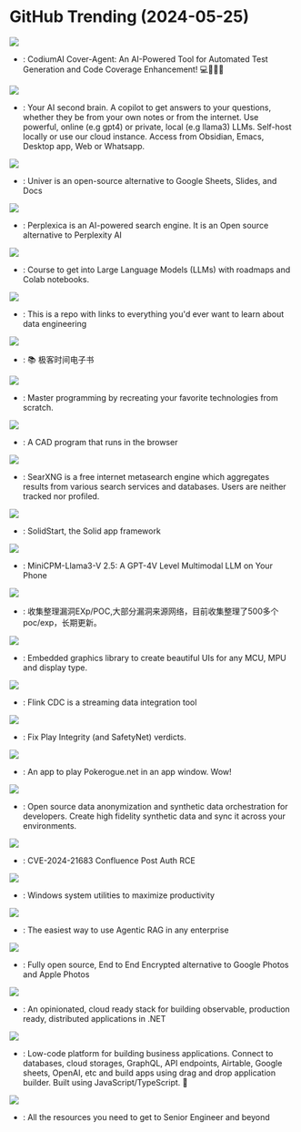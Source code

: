 # GitHub Trending (2024-05-25)

![](https://img.shields.io/badge/Python-New%20215-green?style=flat-square&logo=appveyor)
- [](https://github.comundefined): CodiumAI Cover-Agent: An AI-Powered Tool for Automated Test Generation and Code Coverage Enhancement! 💻🤖🧪🐞

![](https://img.shields.io/badge/Python-New%20838-green?style=flat-square&logo=appveyor)
- [](https://github.comundefined): Your AI second brain. A copilot to get answers to your questions, whether they be from your own notes or from the internet. Use powerful, online (e.g gpt4) or private, local (e.g llama3) LLMs. Self-host locally or use our cloud instance. Access from Obsidian, Emacs, Desktop app, Web or Whatsapp.

![](https://img.shields.io/badge/TypeScript-New%2012-green?style=flat-square&logo=appveyor)
- [](https://github.comundefined): Univer is an open-source alternative to Google Sheets, Slides, and Docs

![](https://img.shields.io/badge/TypeScript-New%20830-green?style=flat-square&logo=appveyor)
- [](https://github.comundefined): Perplexica is an AI-powered search engine. It is an Open source alternative to Perplexity AI

![](https://img.shields.io/badge/Jupyter%20Notebook-New%20358-green?style=flat-square&logo=appveyor)
- [](https://github.comundefined): Course to get into Large Language Models (LLMs) with roadmaps and Colab notebooks.

![](https://img.shields.io/badge/none-New%20236-green?style=flat-square&logo=appveyor)
- [](https://github.comundefined): This is a repo with links to everything you'd ever want to learn about data engineering

![](https://img.shields.io/badge/none-New%20798-green?style=flat-square&logo=appveyor)
- [](https://github.comundefined): 📚 极客时间电子书

![](https://img.shields.io/badge/none-New%20379-green?style=flat-square&logo=appveyor)
- [](https://github.comundefined): Master programming by recreating your favorite technologies from scratch.

![](https://img.shields.io/badge/Rust-New%20188-green?style=flat-square&logo=appveyor)
- [](https://github.comundefined): A CAD program that runs in the browser

![](https://img.shields.io/badge/Python-New%20151-green?style=flat-square&logo=appveyor)
- [](https://github.comundefined): SearXNG is a free internet metasearch engine which aggregates results from various search services and databases. Users are neither tracked nor profiled.

![](https://img.shields.io/badge/TypeScript-New%2023-green?style=flat-square&logo=appveyor)
- [](https://github.comundefined): SolidStart, the Solid app framework

![](https://img.shields.io/badge/Python-New%20242-green?style=flat-square&logo=appveyor)
- [](https://github.comundefined): MiniCPM-Llama3-V 2.5: A GPT-4V Level Multimodal LLM on Your Phone

![](https://img.shields.io/badge/none-New%20101-green?style=flat-square&logo=appveyor)
- [](https://github.comundefined): 收集整理漏洞EXp/POC,大部分漏洞来源网络，目前收集整理了500多个poc/exp，长期更新。

![](https://img.shields.io/badge/C-New%203-green?style=flat-square&logo=appveyor)
- [](https://github.comundefined): Embedded graphics library to create beautiful UIs for any MCU, MPU and display type.

![](https://img.shields.io/badge/Java-New%201-green?style=flat-square&logo=appveyor)
- [](https://github.comundefined): Flink CDC is a streaming data integration tool

![](https://img.shields.io/badge/C%2B%2B-New%2017-green?style=flat-square&logo=appveyor)
- [](https://github.comundefined): Fix Play Integrity (and SafetyNet) verdicts.

![](https://img.shields.io/badge/JavaScript-New%2013-green?style=flat-square&logo=appveyor)
- [](https://github.comundefined): An app to play Pokerogue.net in an app window. Wow!

![](https://img.shields.io/badge/TypeScript-New%20260-green?style=flat-square&logo=appveyor)
- [](https://github.comundefined): Open source data anonymization and synthetic data orchestration for developers. Create high fidelity synthetic data and sync it across your environments.

![](https://img.shields.io/badge/Python-New%2013-green?style=flat-square&logo=appveyor)
- [](https://github.comundefined): CVE-2024-21683 Confluence Post Auth RCE

![](https://img.shields.io/badge/C%23-New%20175-green?style=flat-square&logo=appveyor)
- [](https://github.comundefined): Windows system utilities to maximize productivity

![](https://img.shields.io/badge/TypeScript-New%20245-green?style=flat-square&logo=appveyor)
- [](https://github.comundefined): The easiest way to use Agentic RAG in any enterprise

![](https://img.shields.io/badge/Dart-New%20106-green?style=flat-square&logo=appveyor)
- [](https://github.comundefined): Fully open source, End to End Encrypted alternative to Google Photos and Apple Photos

![](https://img.shields.io/badge/C%23-New%207-green?style=flat-square&logo=appveyor)
- [](https://github.comundefined): An opinionated, cloud ready stack for building observable, production ready, distributed applications in .NET

![](https://img.shields.io/badge/JavaScript-New%2050-green?style=flat-square&logo=appveyor)
- [](https://github.comundefined): Low-code platform for building business applications. Connect to databases, cloud storages, GraphQL, API endpoints, Airtable, Google sheets, OpenAI, etc and build apps using drag and drop application builder. Built using JavaScript/TypeScript. 🚀

![](https://img.shields.io/badge/none-New%2064-green?style=flat-square&logo=appveyor)
- [](https://github.comundefined): All the resources you need to get to Senior Engineer and beyond

